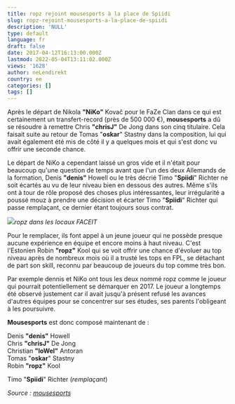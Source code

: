 ```yaml
---
title: ropz rejoint mousesports à la place de Spiidi
slug: ropz-rejoint-mousesports-a-la-place-de-spiidi
description: 'NULL'
type: default
language: fr
draft: false
date: 2017-04-12T16:13:00.000Z
lastmod: 2022-05-04T13:11:02.000Z
views: '1628'
author: neLendirekt
country: ee
categories: []
tags: []
---
```

Après le départ de Nikola **"NiKo"** Kovač pour le FaZe Clan dans ce qui est certainement un transfert-record (près de 500 000 €), **mousesports** a dû se résoudre à remettre Chris **"chrisJ"** De Jong dans son cinq titulaire. Cela faisait suite au retour de Tomas "**oskar**" Stastny dans la composition, lui qui avait également été mis de côté il y a quelques mois et qui s'est donc vu offrir une seconde chance.

Le départ de NiKo a cependant laissé un gros vide et il n'était pour beaucoup qu'une question de temps avant que l'un des deux Allemands de la formation, Denis **"denis"** Howell ou le très décrié Timo "**Spiidi**" Richter ne soit écartés au vu de leur niveau bien en dessous des autres. Même s'ils ont à tour de rôle proposé des choses plus intéressantes, leur irrégularité a poussé mouz à prendre une décision et écarter Timo "**Spiidi**" Richter qui passe remplaçant, ce dernier étant toujours sous contrat.

![](/storage/images/58ecfac8d985e_c8be4dkwaau9xf6jpg.jpg)_ropz dans les locaux FACEIT_

Pour le remplacer, ils font appel à un jeune joueur qui ne possède presque aucune expérience en équipe et encore moins à haut niveau. C'est l'Estonien Robin **"ropz"** Kool qui se voit offrir une chance d'évoluer au top niveau après de nombreux mois où il a trusté les tops en FPL, se détachant de part son skill, reconnu par beaucoup de joueurs du top comme très bon.

Par exemple dennis et NiKo ont tous les deux nommé ropz comme le joueur qui pourrait potentiellement se démarquer en 2017\. Le joueur a longtemps été observé justement car il avait jusqu'à présent refusé les avances d'autres équipes pour se concentrer sur ses études, ses parents l'obligeant à les poursuivre.

**Mousesports** est donc composé maintenant de :

Denis **"denis"** Howell  
Chris **"chrisJ"** De Jong  
Christian **"loWel"** Antoran  
Tomas "**oskar**" Stastny  
Robin **"ropz"** Kool

Timo "**Spiidi**" Richter (_remplaçant_)

_Source : [mousesports](http://www.mousesports.com/stories/mouz-adds-ropz)_
